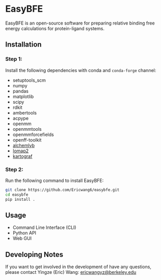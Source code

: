 # EasyBFE

EasyBFE is an open-source software for preparing relative binding free energy calculations for protein-ligand systems.

## Installation

### Step 1:

Install the following dependencies with conda and `conda-forge` channel:

+ setuptools_scm
+ numpy
+ pandas
+ matplotlib
+ scipy
+ rdkit
+ ambertools
+ acpype
+ openmm
+ openmmtools
+ openmmforcefields
+ openff-toolkit
+ [alchemlyb](https://github.com/alchemistry/alchemlyb)
+ [lomap2](https://github.com/OpenFreeEnergy/Lomap)
+ [kartograf](https://github.com/OpenFreeEnergy/kartograf)

### Step 2:

Run the following command to install EasyBFE:
```bash
git clone https://github.com/Ericwang6/easybfe.git
cd easybfe
pip install .
```

## Usage

+ Command Line Interface (CLI)
+ Python API
+ Web GUI

## Developing Notes

If you want to get involved in the development of have any questions, please contact Yingze (Eric) Wang: ericwangyz@berkeley.edu